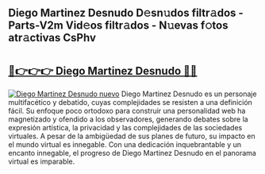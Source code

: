 ## Diego Martinez Desnudo D𝚎sn𝚞dos filtr𝚊dos - Parts-V2m Vid𝚎os filtr𝚊dos - N𝚞evas f𝚘tos atr𝚊ctivas CsPhv

# <h2><a href="http://mb2u98j.tromn.icu/?c=Diego+Martinez+Desnudo">🔗👉👉👉 Diego Martinez Desnudo 🔗🔗</a></h2>

[![Diego Martinez Desnudo nuevo](https://i.imgur.com/pEAQMta.gif)](http://mb2u98j.tromn.icu/?c=Diego+Martinez+Desnudo)
Diego Martinez Desnudo es un personaje multifacético y debatido, cuyas complejidades se resisten a una definición fácil.  Su enfoque poco ortodoxo para construir una personalidad web ha magnetizado y ofendido a los observadores, generando debates sobre la expresión artística, la privacidad y las complejidades de las sociedades virtuales. A pesar de la ambigüedad de sus planes de futuro, su impacto en el mundo virtual es innegable. Con una dedicación inquebrantable y un encanto innegable, el progreso de Diego Martinez Desnudo en el panorama virtual es imparable.
